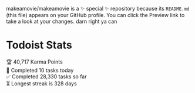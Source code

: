 makeamovie/makeamovie is a ✨ special ✨ repository because its `README.md` (this file) appears on your GitHub profile.
You can click the Preview link to take a look at your changes. darn right ya can

# Todoist Stats

<!-- TODO-IST:START -->
🏆  40,717 Karma Points           
🌸  Completed 10 tasks today           
✅  Completed 28,330 tasks so far           
⏳  Longest streak is 328 days
<!-- TODO-IST:END -->